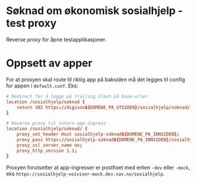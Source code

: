 # Søknad om økonomisk sosialhjelp - test proxy

Reverse proxy for åpne testapplikasjoner.

# Oppsett av apper

For at proxyen skal route til riktig app på baksiden må det legges til config for appen i `default.conf`. Eks:

```conf
# Redirect for å legge på trailing slash på base-urler
location /sosialhjelp/soknad {
    return 302 https://digisos${DOMENE_PA_UTSIDEN}/sosialhjelp/soknad/;
}
```

```conf
# Reverse proxy til intern app-ingress
location /sosialhjelp/soknad/ {
    proxy_set_header Host sosialhjelp-soknad${DOMENE_PA_INNSIDEN};
    proxy_pass https://sosialhjelp-soknad${DOMENE_PA_INNSIDEN}/sosialhjelp/soknad/;
    proxy_ssl_server_name on;
    proxy_http_version 1.1;
}
```

Proxyen forutsetter at app-ingresser er postfixet med enten `-dev` eller `-mock`, eks `https://sosialhjelp-veiviser-mock.dev.nav.no/sosialhjelp`.
